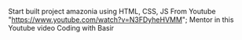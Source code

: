Start built project amazonia using HTML, CSS, JS From
Youtube "https://www.youtube.com/watch?v=N3FDyheHVMM";
Mentor in this Youtube video
Coding with Basir
